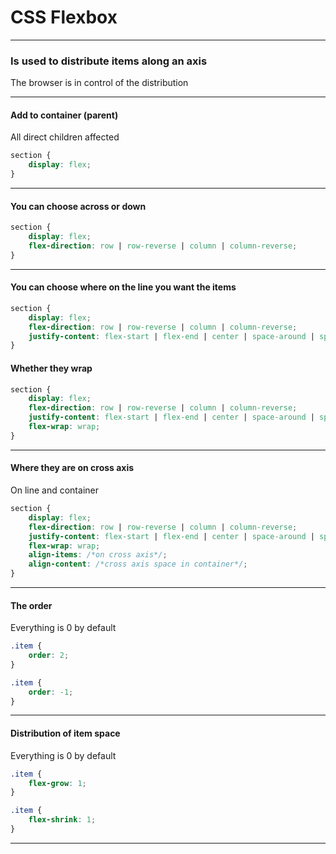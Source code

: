 # CSS Flexbox

---

### Is used to distribute items along an axis

The browser is in control of the distribution

---

#### Add to container (parent)

All direct children affected



```css
section {
    display: flex;
}
```


---

#### You can choose across or down



```css
section {
    display: flex;
    flex-direction: row | row-reverse | column | column-reverse;
}
```


---

#### You can choose where on the line you want the items



```css
section {
    display: flex;
    flex-direction: row | row-reverse | column | column-reverse;
    justify-content: flex-start | flex-end | center | space-around | space-between | space-evenly;
}
```


#### Whether they wrap



```css
section {
    display: flex;
    flex-direction: row | row-reverse | column | column-reverse;
    justify-content: flex-start | flex-end | center | space-around | space-between | space-evenly;
    flex-wrap: wrap;
}
```


---



#### Where they are on cross axis

On line and container


```css
section {
    display: flex;
    flex-direction: row | row-reverse | column | column-reverse;
    justify-content: flex-start | flex-end | center | space-around | space-between | space-evenly;
    flex-wrap: wrap;
    align-items: /*on cross axis*/;
    align-content: /*cross axis space in container*/;
}
```


---



#### The order

Everything is 0 by default


```css
.item {
    order: 2;
}

.item {
    order: -1;
}
```


---



#### Distribution of item space

Everything is 0 by default


```css
.item {
    flex-grow: 1;
}

.item {
    flex-shrink: 1;
}
```


---
